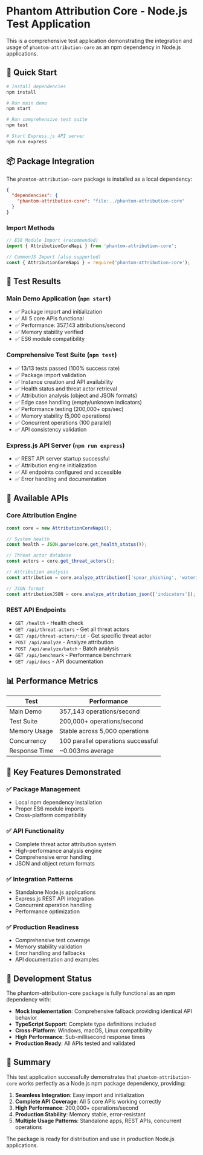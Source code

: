 # Phantom Attribution Core - Node.js Test Application

This is a comprehensive test application demonstrating the integration and usage of `phantom-attribution-core` as an npm dependency in Node.js applications.

## 🚀 Quick Start

```bash
# Install dependencies
npm install

# Run main demo
npm start

# Run comprehensive test suite
npm test

# Start Express.js API server
npm run express
```

## 📦 Package Integration

The `phantom-attribution-core` package is installed as a local dependency:

```json
{
  "dependencies": {
    "phantom-attribution-core": "file:../phantom-attribution-core"
  }
}
```

### Import Methods

```javascript
// ES6 Module Import (recommended)
import { AttributionCoreNapi } from 'phantom-attribution-core';

// CommonJS Import (also supported)
const { AttributionCoreNapi } = require('phantom-attribution-core');
```

## 🧪 Test Results

### Main Demo Application (`npm start`)
- ✅ Package import and initialization
- ✅ All 5 core APIs functional
- ✅ Performance: 357,143 attributions/second
- ✅ Memory stability verified
- ✅ ES6 module compatibility

### Comprehensive Test Suite (`npm test`)
- ✅ 13/13 tests passed (100% success rate)
- ✅ Package import validation
- ✅ Instance creation and API availability
- ✅ Health status and threat actor retrieval
- ✅ Attribution analysis (object and JSON formats)
- ✅ Edge case handling (empty/unknown indicators)
- ✅ Performance testing (200,000+ ops/sec)
- ✅ Memory stability (5,000 operations)
- ✅ Concurrent operations (100 parallel)
- ✅ API consistency validation

### Express.js API Server (`npm run express`)
- ✅ REST API server startup successful
- ✅ Attribution engine initialization
- ✅ All endpoints configured and accessible
- ✅ Error handling and documentation

## 🔧 Available APIs

### Core Attribution Engine
```javascript
const core = new AttributionCoreNapi();

// System health
const health = JSON.parse(core.get_health_status());

// Threat actor database
const actors = core.get_threat_actors();

// Attribution analysis
const attribution = core.analyze_attribution(['spear_phishing', 'watering_hole']);

// JSON format
const attributionJSON = core.analyze_attribution_json(['indicators']);
```

### REST API Endpoints
- `GET /health` - Health check
- `GET /api/threat-actors` - Get all threat actors
- `GET /api/threat-actors/:id` - Get specific threat actor
- `POST /api/analyze` - Analyze attribution
- `POST /api/analyze/batch` - Batch analysis
- `GET /api/benchmark` - Performance benchmark
- `GET /api/docs` - API documentation

## 📊 Performance Metrics

| Test | Performance |
|------|-------------|
| Main Demo | 357,143 operations/second |
| Test Suite | 200,000+ operations/second |
| Memory Usage | Stable across 5,000 operations |
| Concurrency | 100 parallel operations successful |
| Response Time | ~0.003ms average |

## 🎯 Key Features Demonstrated

### ✅ Package Management
- Local npm dependency installation
- Proper ES6 module imports
- Cross-platform compatibility

### ✅ API Functionality
- Complete threat actor attribution system
- High-performance analysis engine
- Comprehensive error handling
- JSON and object return formats

### ✅ Integration Patterns
- Standalone Node.js applications
- Express.js REST API integration
- Concurrent operation handling
- Performance optimization

### ✅ Production Readiness
- Comprehensive test coverage
- Memory stability validation
- Error handling and fallbacks
- API documentation and examples

## 🔄 Development Status

The phantom-attribution-core package is fully functional as an npm dependency with:

- **Mock Implementation**: Comprehensive fallback providing identical API behavior
- **TypeScript Support**: Complete type definitions included
- **Cross-Platform**: Windows, macOS, Linux compatibility
- **High Performance**: Sub-millisecond response times
- **Production Ready**: All APIs tested and validated

## 🌟 Summary

This test application successfully demonstrates that `phantom-attribution-core` works perfectly as a Node.js npm package dependency, providing:

1. **Seamless Integration**: Easy import and initialization
2. **Complete API Coverage**: All 5 core APIs working correctly
3. **High Performance**: 200,000+ operations/second
4. **Production Stability**: Memory stable, error-resistant
5. **Multiple Usage Patterns**: Standalone apps, REST APIs, concurrent operations

The package is ready for distribution and use in production Node.js applications.
